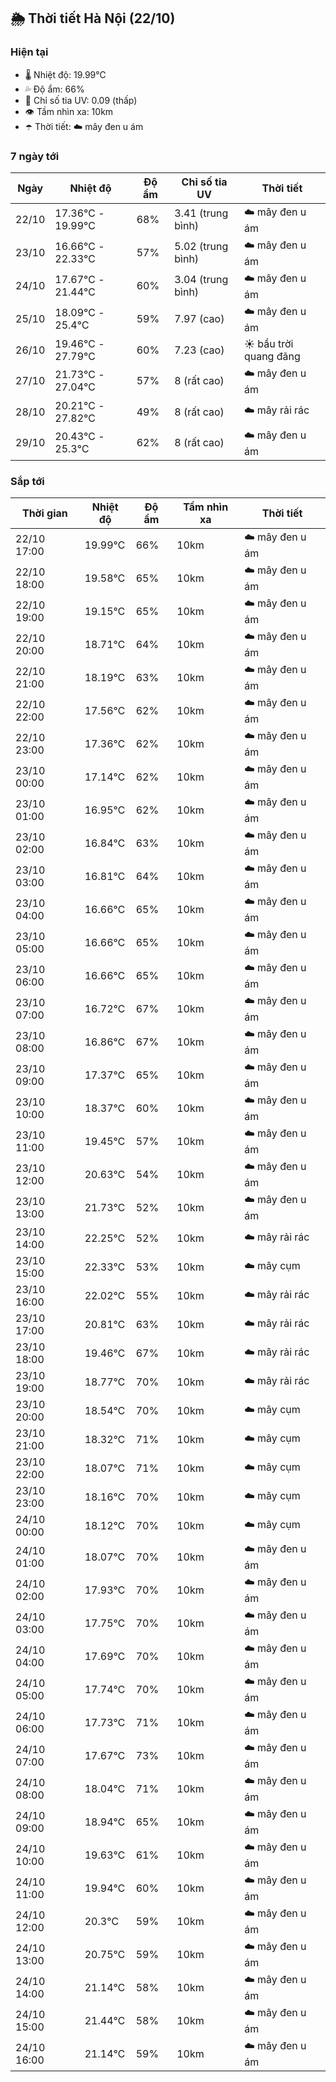 ## 🌦️ Thời tiết Hà Nội (22/10)

### Hiện tại

- 🌡️ Nhiệt độ: 19.99℃
- 💦 Độ ẩm: 66%
- 🌟 Chỉ số tia UV: 0.09 (thấp)
- 👁️ Tầm nhìn xa: 10km
- ☂️ Thời tiết: ☁️ mây đen u ám

### 7 ngày tới

| Ngày | Nhiệt độ | Độ ẩm | Chỉ số tia UV | Thời tiết |
| --- | --- | --- | --- | --- |
| 22/10 | 17.36℃ - 19.99℃ | 68% | 3.41 (trung bình) | ☁️ mây đen u ám |
| 23/10 | 16.66℃ - 22.33℃ | 57% | 5.02 (trung bình) | ☁️ mây đen u ám |
| 24/10 | 17.67℃ - 21.44℃ | 60% | 3.04 (trung bình) | ☁️ mây đen u ám |
| 25/10 | 18.09℃ - 25.4℃ | 59% | 7.97 (cao) | ☁️ mây đen u ám |
| 26/10 | 19.46℃ - 27.79℃ | 60% | 7.23 (cao) | ☀️ bầu trời quang đãng |
| 27/10 | 21.73℃ - 27.04℃ | 57% | 8 (rất cao) | ☁️ mây đen u ám |
| 28/10 | 20.21℃ - 27.82℃ | 49% | 8 (rất cao) | ☁️ mây rải rác |
| 29/10 | 20.43℃ - 25.3℃ | 62% | 8 (rất cao) | ☁️ mây đen u ám |

### Sắp tới

| Thời gian | Nhiệt độ | Độ ẩm | Tầm nhìn xa | Thời tiết |
| --- | --- | --- | --- | --- |
| 22/10 17:00 | 19.99℃ | 66% | 10km | ☁️ mây đen u ám |
| 22/10 18:00 | 19.58℃ | 65% | 10km | ☁️ mây đen u ám |
| 22/10 19:00 | 19.15℃ | 65% | 10km | ☁️ mây đen u ám |
| 22/10 20:00 | 18.71℃ | 64% | 10km | ☁️ mây đen u ám |
| 22/10 21:00 | 18.19℃ | 63% | 10km | ☁️ mây đen u ám |
| 22/10 22:00 | 17.56℃ | 62% | 10km | ☁️ mây đen u ám |
| 22/10 23:00 | 17.36℃ | 62% | 10km | ☁️ mây đen u ám |
| 23/10 00:00 | 17.14℃ | 62% | 10km | ☁️ mây đen u ám |
| 23/10 01:00 | 16.95℃ | 62% | 10km | ☁️ mây đen u ám |
| 23/10 02:00 | 16.84℃ | 63% | 10km | ☁️ mây đen u ám |
| 23/10 03:00 | 16.81℃ | 64% | 10km | ☁️ mây đen u ám |
| 23/10 04:00 | 16.66℃ | 65% | 10km | ☁️ mây đen u ám |
| 23/10 05:00 | 16.66℃ | 65% | 10km | ☁️ mây đen u ám |
| 23/10 06:00 | 16.66℃ | 65% | 10km | ☁️ mây đen u ám |
| 23/10 07:00 | 16.72℃ | 67% | 10km | ☁️ mây đen u ám |
| 23/10 08:00 | 16.86℃ | 67% | 10km | ☁️ mây đen u ám |
| 23/10 09:00 | 17.37℃ | 65% | 10km | ☁️ mây đen u ám |
| 23/10 10:00 | 18.37℃ | 60% | 10km | ☁️ mây đen u ám |
| 23/10 11:00 | 19.45℃ | 57% | 10km | ☁️ mây đen u ám |
| 23/10 12:00 | 20.63℃ | 54% | 10km | ☁️ mây đen u ám |
| 23/10 13:00 | 21.73℃ | 52% | 10km | ☁️ mây đen u ám |
| 23/10 14:00 | 22.25℃ | 52% | 10km | ☁️ mây rải rác |
| 23/10 15:00 | 22.33℃ | 53% | 10km | ☁️ mây cụm |
| 23/10 16:00 | 22.02℃ | 55% | 10km | ☁️ mây rải rác |
| 23/10 17:00 | 20.81℃ | 63% | 10km | ☁️ mây rải rác |
| 23/10 18:00 | 19.46℃ | 67% | 10km | ☁️ mây rải rác |
| 23/10 19:00 | 18.77℃ | 70% | 10km | ☁️ mây rải rác |
| 23/10 20:00 | 18.54℃ | 70% | 10km | ☁️ mây cụm |
| 23/10 21:00 | 18.32℃ | 71% | 10km | ☁️ mây cụm |
| 23/10 22:00 | 18.07℃ | 71% | 10km | ☁️ mây cụm |
| 23/10 23:00 | 18.16℃ | 70% | 10km | ☁️ mây cụm |
| 24/10 00:00 | 18.12℃ | 70% | 10km | ☁️ mây cụm |
| 24/10 01:00 | 18.07℃ | 70% | 10km | ☁️ mây đen u ám |
| 24/10 02:00 | 17.93℃ | 70% | 10km | ☁️ mây đen u ám |
| 24/10 03:00 | 17.75℃ | 70% | 10km | ☁️ mây đen u ám |
| 24/10 04:00 | 17.69℃ | 70% | 10km | ☁️ mây đen u ám |
| 24/10 05:00 | 17.74℃ | 70% | 10km | ☁️ mây đen u ám |
| 24/10 06:00 | 17.73℃ | 71% | 10km | ☁️ mây đen u ám |
| 24/10 07:00 | 17.67℃ | 73% | 10km | ☁️ mây đen u ám |
| 24/10 08:00 | 18.04℃ | 71% | 10km | ☁️ mây đen u ám |
| 24/10 09:00 | 18.94℃ | 65% | 10km | ☁️ mây đen u ám |
| 24/10 10:00 | 19.63℃ | 61% | 10km | ☁️ mây đen u ám |
| 24/10 11:00 | 19.94℃ | 60% | 10km | ☁️ mây đen u ám |
| 24/10 12:00 | 20.3℃ | 59% | 10km | ☁️ mây đen u ám |
| 24/10 13:00 | 20.75℃ | 59% | 10km | ☁️ mây đen u ám |
| 24/10 14:00 | 21.14℃ | 58% | 10km | ☁️ mây đen u ám |
| 24/10 15:00 | 21.44℃ | 58% | 10km | ☁️ mây đen u ám |
| 24/10 16:00 | 21.14℃ | 59% | 10km | ☁️ mây đen u ám |

